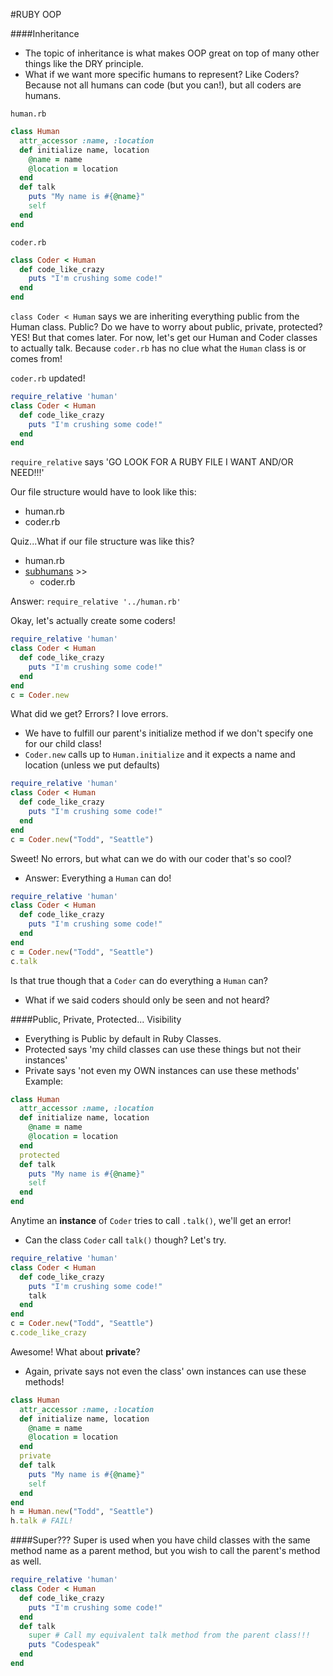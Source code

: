 #RUBY OOP

####Inheritance
- The topic of inheritance is what makes OOP great on top of many other things like the DRY principle.
- What if we want more specific humans to represent? Like Coders? Because not all humans can code (but you can!), but all coders are humans.

`human.rb`
```ruby
class Human
  attr_accessor :name, :location
  def initialize name, location
    @name = name
    @location = location
  end
  def talk
    puts "My name is #{@name}"
    self
  end
end
```

`coder.rb`
```ruby
class Coder < Human
  def code_like_crazy
    puts "I'm crushing some code!"
  end
end
```
`class Coder < Human` says we are inheriting everything public from the Human class.  Public?  Do we have to worry about public, private, protected? YES! But that comes later. For now, let's get our Human and Coder classes to actually talk.  Because `coder.rb` has no clue what the `Human` class is or comes from!

`coder.rb` updated!
```ruby
require_relative 'human'
class Coder < Human
  def code_like_crazy
    puts "I'm crushing some code!"
  end
end
```
`require_relative` says 'GO LOOK FOR A RUBY FILE I WANT AND/OR NEED!!!'

Our file structure would have to look like this:
- human.rb
- coder.rb

Quiz...What if our file structure was like this?
- human.rb
- <u>subhumans</u> >>
    - coder.rb

Answer:
`require_relative '../human.rb'`

Okay, let's actually create some coders!
```ruby
require_relative 'human'
class Coder < Human
  def code_like_crazy
    puts "I'm crushing some code!"
  end
end
c = Coder.new
```
What did we get? Errors? I love errors.
- We have to fulfill our parent's initialize method if we don't specify one for our child class!
- `Coder.new` calls up to `Human.initialize` and it expects a name and location (unless we put defaults)

```ruby
require_relative 'human'
class Coder < Human
  def code_like_crazy
    puts "I'm crushing some code!"
  end
end
c = Coder.new("Todd", "Seattle")
```
Sweet! No errors, but what can we do with our coder that's so cool?
- Answer: Everything a `Human` can do!
```ruby
require_relative 'human'
class Coder < Human
  def code_like_crazy
    puts "I'm crushing some code!"
  end
end
c = Coder.new("Todd", "Seattle")
c.talk
```
Is that true though that a `Coder` can do everything a `Human` can?
- What if we said coders should only be seen and not heard?

####Public, Private, Protected... Visibility
- Everything is Public by default in Ruby Classes.  
- Protected says 'my child classes can use these things but not their instances'
- Private says 'not even my OWN instances can use these methods'
Example:
```ruby
class Human
  attr_accessor :name, :location
  def initialize name, location
    @name = name
    @location = location
  end
  protected
  def talk
    puts "My name is #{@name}"
    self
  end
end
```
Anytime an <b>instance</b> of `Coder` tries to call `.talk()`, we'll get an error!
- Can the class `Coder` call `talk()` though? Let's try.
```ruby
require_relative 'human'
class Coder < Human
  def code_like_crazy
    puts "I'm crushing some code!"
    talk
  end
end
c = Coder.new("Todd", "Seattle")
c.code_like_crazy
```
Awesome! What about <b>private</b>?
- Again, private says not even the class' own instances can use these methods!
```ruby
class Human
  attr_accessor :name, :location
  def initialize name, location
    @name = name
    @location = location
  end
  private
  def talk
    puts "My name is #{@name}"
    self
  end
end
h = Human.new("Todd", "Seattle")
h.talk # FAIL!
```
####Super???
Super is used when you have child classes with the same method name as a parent method, but you wish to call the parent's method as well.
```ruby
require_relative 'human'
class Coder < Human
  def code_like_crazy
    puts "I'm crushing some code!"
  end
  def talk
    super # Call my equivalent talk method from the parent class!!!
    puts "Codespeak"
  end
end
```
